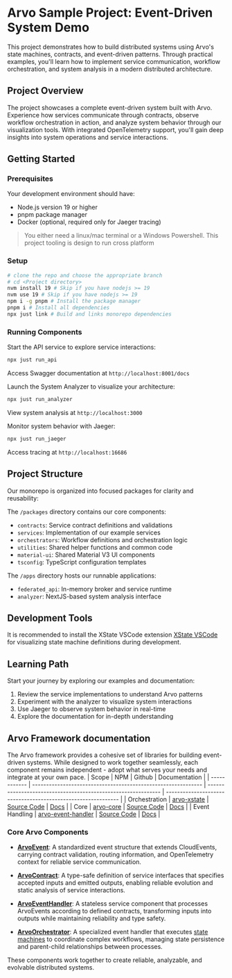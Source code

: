 # Arvo Sample Project: Event-Driven System Demo

This project demonstrates how to build distributed systems using Arvo's state machines, contracts, and event-driven patterns. Through practical examples, you'll learn how to implement service communication, workflow orchestration, and system analysis in a modern distributed architecture.

## Project Overview

The project showcases a complete event-driven system built with Arvo. Experience how services communicate through contracts, observe workflow orchestration in action, and analyze system behavior through our visualization tools. With integrated OpenTelemetry support, you'll gain deep insights into system operations and service interactions.

## Getting Started

### Prerequisites
Your development environment should have:
- Node.js version 19 or higher
- pnpm package manager
- Docker (optional, required only for Jaeger tracing)

> You either need a linux/mac terminal or a Windows Powershell. This project tooling is design to run cross platform

### Setup
```bash
# clone the repo and choose the appropriate branch
# cd <Project directory>
nvm install 19 # Skip if you have nodejs >= 19
nvm use 19 # Skip if you have nodejs >= 19
npm i -g pnpm # Install the package manager
pnpm i # Install all dependencies
npx just link # Build and links monorepo dependencies
```

### Running Components

Start the API service to explore service interactions:
```bash
npx just run_api
```
Access Swagger documentation at `http://localhost:8001/docs`

Launch the System Analyzer to visualize your architecture:
```bash
npx just run_analyzer
```
View system analysis at `http://localhost:3000`

Monitor system behavior with Jaeger:
```bash
npx just run_jaeger
```
Access tracing at `http://localhost:16686`

## Project Structure

Our monorepo is organized into focused packages for clarity and reusability:

The `/packages` directory contains our core components:
- `contracts`: Service contract definitions and validations
- `services`: Implementation of our example services
- `orchestrators`: Workflow definitions and orchestration logic
- `utilities`: Shared helper functions and common code
- `material-ui`: Shared Material V3 UI components
- `tsconfig`: TypeScript configuration templates

The `/apps` directory hosts our runnable applications:
- `federated_api`: In-memory broker and service runtime
- `analyzer`: NextJS-based system analysis interface

## Development Tools

It is recommended to install the XState VSCode extension [XState VSCode](https://marketplace.visualstudio.com/items?itemName=statelyai.stately-vscode) for visualizing state machine definitions during development.

## Learning Path

Start your journey by exploring our examples and documentation:
1. Review the service implementations to understand Arvo patterns
2. Experiment with the analyzer to visualize system interactions
3. Use Jaeger to observe system behavior in real-time
4. Explore the documentation for in-depth understanding

## Arvo Framework documentation

The Arvo framework provides a cohesive set of libraries for building event-driven systems. While designed to work together seamlessly, each component remains independent - adopt what serves your needs and integrate at your own pace.
| Scope | NPM | Github | Documentation |
| ------------ | ------------------------------------------------------------- | ------------------------------------------------------------- | ------------------------------------------------------------- |
| Orchestration | [arvo-xstate](https://www.npmjs.com/package/arvo-xstate?activeTab=readme) | [Source Code](https://github.com/SaadAhmad123/arvo-xstate) | [Docs](https://saadahmad123.github.io/arvo-xstate/index.html) |
| Core | [arvo-core](https://www.npmjs.com/package/arvo-core?activeTab=readme) | [Source Code](https://github.com/SaadAhmad123/arvo-core) | [Docs](https://saadahmad123.github.io/arvo-core/index.html) |
| Event Handling | [arvo-event-handler](https://www.npmjs.com/package/arvo-event-handler?activeTab=readme) | [Source Code](https://github.com/SaadAhmad123/arvo-event-handler) | [Docs](https://saadahmad123.github.io/arvo-event-handler/index.html) |

### Core Arvo Components
- **[ArvoEvent](https://saadahmad123.github.io/arvo-core/documents/ArvoEvent.html)**: A standardized event structure that extends CloudEvents, carrying contract validation, routing information, and OpenTelemetry context for reliable service communication.

- **[ArvoContract](https://saadahmad123.github.io/arvo-core/documents/ArvoContract.html)**: A type-safe definition of service interfaces that specifies accepted inputs and emitted outputs, enabling reliable evolution and static analysis of service interactions.

- **[ArvoEventHandler](https://saadahmad123.github.io/arvo-event-handler/documents/ArvoEventHandler.html)**: A stateless service component that processes ArvoEvents according to defined contracts, transforming inputs into outputs while maintaining reliability and type safety.

- **[ArvoOrchestrator](https://saadahmad123.github.io/arvo-xstate/documents/ArvoOrchestrator.html)**: A specialized event handler that executes [state machines](https://saadahmad123.github.io/arvo-xstate/documents/ArvoMachine__Core_Components_and_Event_Emission.html) to coordinate complex workflows, managing state persistence and parent-child relationships between processes.

These components work together to create reliable, analyzable, and evolvable distributed systems.
